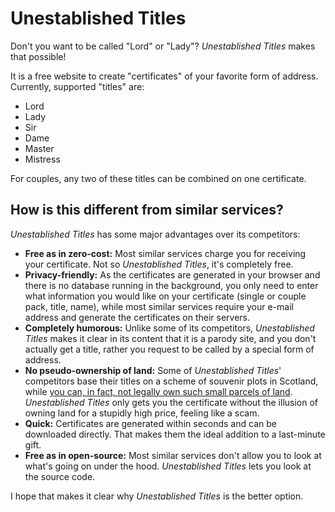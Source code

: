 # Unestablished Titles

Don't you want to be called "Lord" or "Lady"? *Unestablished Titles* makes that possible!

It is a free website to create "certificates" of your favorite form of address. Currently, supported "titles" are:

- Lord
- Lady
- Sir
- Dame
- Master
- Mistress

For couples, any two of these titles can be combined on one certificate.

## How is this different from similar services?

*Unestablished Titles* has some major advantages over its competitors:

- **Free as in zero-cost:** Most similar services charge you for receiving your certificate. Not so *Unestablished Titles*, it's completely free.
- **Privacy-friendly:** As the certificates are generated in your browser and there is no database running in the background, you only need to enter what information you would like on your certificate (single or couple pack, title, name), while most similar services require your e-mail address and generate the certificates on their servers.
- **Completely humorous:** Unlike some of its competitors, *Unestablished Titles* makes it clear in its content that it is a parody site, and you don't actually get a title, rather you request to be called by a special form of address.
- **No pseudo-ownership of land:** Some of *Unestablished Titles*' competitors base their titles on a scheme of souvenir plots in Scotland, while [you can, in fact, not legally own such small parcels of land](https://en.wikipedia.org/wiki/Souvenir_plot). *Unestablished Titles* only gets you the certificate without the illusion of owning land for a stupidly high price, feeling like a scam.
- **Quick:** Certificates are generated within seconds and can be downloaded directly. That makes them the ideal addition to a last-minute gift.
- **Free as in open-source:** Most similar services don't allow you to look at what's going on under the hood. *Unestablished Titles* lets you look at the source code.

I hope that makes it clear why *Unestablished Titles* is the better option.
